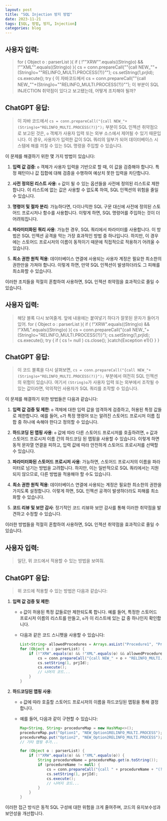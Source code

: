 ```yaml
---
layout: post
title: "SQL Injection 방지 방법"
date: 2023-11-21
tags: [SQL, 방법, 방지, Injection]
categories: blog
---
```


## 사용자 입력:
> for ( Object o : parserList ){
	if ( !""XRW"".equals((String)o) && !""XML"".equals((String)o) ){
		cs = conn.prepareCall(""{call NEW_""+(String)o+""RELINFO_MULTI.PROCESS(?)}""); 
		cs.setString(1,prjId);
		cs.execute();
		try {
이 자바코드에서 	cs = conn.prepareCall(""{call NEW_""+(String)o+""RELINFO_MULTI.PROCESS(?)}"");  이 부분이 SQL INJECTION 취약점이 있다고 보고됐는데, 어떻게 조치해야 될까?

## ChatGPT 응답:
> 이 자바 코드에서 `cs = conn.prepareCall("{call NEW_"+(String)o+"RELINFO_MULTI.PROCESS(?)}");` 부분이 SQL 인젝션 취약점으로 보고된 것은, `o` 객체가 사용자 입력 또는 외부 소스에서 제어될 수 있기 때문입니다. 이 경우, 사용자가 입력한 값이 SQL 쿼리의 일부가 되어 데이터베이스 시스템에 해를 끼칠 수 있는 SQL 명령을 주입할 수 있습니다.

이 문제를 해결하기 위한 몇 가지 방법이 있습니다:

1. **입력 값 검증**: `o` 객체가 사용자 입력을 기반으로 할 때, 이 값을 검증해야 합니다. 특정 패턴이나 값 집합에 대해 검증을 수행하여 예상치 못한 입력을 차단합니다.

2. **사전 정의된 리스트 사용**: `o` 값이 될 수 있는 옵션들을 사전에 정의된 리스트로 제한합니다. 이 리스트에 없는 값은 사용할 수 없도록 하여, SQL 인젝션의 위험을 줄일 수 있습니다.

3. **명령어 및 절차 분리**: 가능하다면, 다이나믹한 SQL 구문 대신에 사전에 정의된 스토어드 프로시저나 함수를 사용합니다. 이렇게 하면, SQL 명령어를 주입하는 것이 더 어려워집니다.

4. **파라미터화된 쿼리 사용**: 가능한 경우, SQL 쿼리에서 파라미터를 사용합니다. 이 방법은 SQL 인젝션 공격을 막는 가장 효과적인 방법 중 하나입니다. 하지만, 이 경우에는 스토어드 프로시저의 이름이 동적이기 때문에 직접적으로 적용하기 어려울 수 있습니다.

5. **최소 권한 원칙 적용**: 데이터베이스 연결에 사용되는 사용자 계정은 필요한 최소한의 권한만을 가져야 합니다. 이렇게 하면, 만약 SQL 인젝션이 발생하더라도 그 피해를 최소화할 수 있습니다.

이러한 조치들을 적절히 혼합하여 사용하면, SQL 인젝션 취약점을 효과적으로 줄일 수 있습니다.

## 사용자 입력:
> 해당 블록 다시 보여줄게. 앞에 내용에는 붙여넣기 하다가 잘못된 문자가 들어가 있어. 			for ( Object o : parserList ){
				if ( !"XRW".equals((String)o) && !"XML".equals((String)o) ){
					cs = conn.prepareCall("{call NEW_"+(String)o+"RELINFO_MULTI.PROCESS(?)}"); 
					cs.setString(1,prjId);
					cs.execute();
					try {
						if ( cs != null ) cs.close();
					}catch(Exception e1){}
				}
			}

## ChatGPT 응답:
> 이 코드 블록을 다시 살펴보면, `cs = conn.prepareCall("{call NEW_"+(String)o+"RELINFO_MULTI.PROCESS(?)}");` 부분에서 여전히 SQL 인젝션의 위험이 있습니다. 여기서 `(String)o`가 사용자 입력 또는 외부에서 조작될 수 있는 값이라면, 악의적인 사용자가 SQL 쿼리를 조작할 수 있습니다.

이 문제를 해결하기 위한 방법들은 다음과 같습니다:

1. **입력 값 검증 및 제한**: `o` 객체에 대한 입력 값을 엄격하게 검증하고, 허용된 특정 값들로 제한합니다. 예를 들어, `o`가 특정 명령어 또는 알려진 스토어드 프로시저 이름 집합 중 하나에 속해야 한다고 정의할 수 있습니다.

2. **하드코딩 된 맵핑 사용**: `o` 값에 따라 다른 스토어드 프로시저를 호출하려면, `o` 값과 스토어드 프로시저 이름 간의 하드코딩 된 맵핑을 사용할 수 있습니다. 이렇게 하면 동적 문자열 연결을 피하고, 입력 값에 따라 안전하게 스토어드 프로시저를 선택할 수 있습니다.

3. **파라미터화된 스토어드 프로시저 사용**: 가능하면, 스토어드 프로시저의 이름을 파라미터로 넘기는 방법을 고려합니다. 하지만, 이는 일반적으로 SQL 쿼리에서는 지원되지 않으므로, 다른 방법을 적용해야 할 수도 있습니다.

4. **최소 권한 원칙 적용**: 데이터베이스 연결에 사용되는 계정은 필요한 최소한의 권한을 가지도록 설정합니다. 이렇게 하면, SQL 인젝션 공격이 발생하더라도 피해를 최소화할 수 있습니다.

5. **코드 리뷰 및 보안 감사**: 정기적인 코드 리뷰와 보안 감사를 통해 이러한 취약점을 발견하고 수정할 수 있습니다.

이러한 방법들을 적절히 혼합하여 사용하면, SQL 인젝션 취약점을 효과적으로 줄일 수 있습니다.

## 사용자 입력:
> 일단, 위 코드에서 적용할 수 있는 방법을 보여줘.

## ChatGPT 응답:
> 위 코드에 적용할 수 있는 방법은 다음과 같습니다:

1. **입력 값 검증 및 제한**: 
   - `o` 값이 허용된 특정 값들로만 제한되도록 합니다. 예를 들어, 특정한 스토어드 프로시저 이름의 리스트를 만들고, `o`가 이 리스트에 있는 값 중 하나인지 확인합니다.
   - 다음과 같은 코드 스니펫을 사용할 수 있습니다:

     ```java
     List<String> allowedProcedures = Arrays.asList("Procedure1", "Procedure2", "Procedure3"); // 허용된 스토어드 프로시저 이름
     for (Object o : parserList) {
         if (!"XRW".equals(o) && !"XML".equals(o) && allowedProcedures.contains(o.toString())) {
             cs = conn.prepareCall("{call NEW_" + o + "RELINFO_MULTI.PROCESS(?)}");
             cs.setString(1, prjId);
             cs.execute();
             // 나머지 코드...
         }
     }
     ```

2. **하드코딩된 맵핑 사용**:
   - `o` 값에 따라 호출할 스토어드 프로시저의 이름을 하드코딩된 맵핑을 통해 결정합니다.
   - 예를 들어, 다음과 같이 구현할 수 있습니다:

     ```java
     Map<String, String> procedureMap = new HashMap<>();
     procedureMap.put("Option1", "NEW_Option1RELINFO_MULTI.PROCESS");
     procedureMap.put("Option2", "NEW_Option2RELINFO_MULTI.PROCESS");
     // 기타 맵핑 추가...

     for (Object o : parserList) {
         if (!"XRW".equals(o) && !"XML".equals(o)) {
             String procedureName = procedureMap.get(o.toString());
             if (procedureName != null) {
                 cs = conn.prepareCall("{call " + procedureName + "(?)}");
                 cs.setString(1, prjId);
                 cs.execute();
                 // 나머지 코드...
             }
         }
     }
     ```

이러한 접근 방식은 동적 SQL 구성에 대한 위험을 크게 줄여주며, 코드의 유지보수성과 보안성을 개선합니다.

